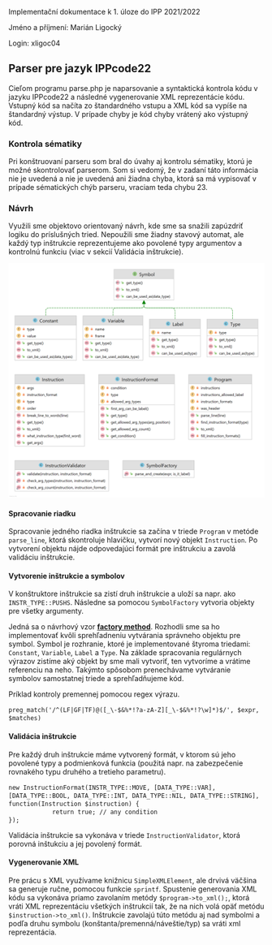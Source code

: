 Implementační dokumentace k 1. úloze do IPP 2021/2022

Jméno a příjmení: Marián Ligocký

Login: xligoc04

## Parser pre jazyk IPPcode22

Cieľom programu parse.php je naparsovanie a syntaktická kontrola kódu v jazyku IPPcode22 a následné vygenerovanie XML
reprezentácie kódu. Vstupný kód sa načíta zo štandardného vstupu a XML kód sa vypíše na štandardný výstup. V prípade
chyby je kód chyby vrátený ako výstupný kód.

### Kontrola sématiky

Pri konštruovaní parseru som bral do úvahy aj kontrolu sématiky, ktorú je možné skontrolovať parserom. Som si vedomý, že
v zadaní táto informácia nie je uvedená a nie je uvedená ani žiadna chyba, ktorá sa má vypisovať v prípade sématických
chýb parseru, vraciam teda chybu 23. 

### Návrh

Využili sme objektovo orientovaný návrh, kde sme sa snažili zapúzdriť logiku do príslušných tried. Nepoužili sme žiadny
stavový automat, ale každý typ inštrukcie reprezentujeme ako povolené typy argumentov a kontrolnú funkciu (viac v sekcií
Validácia inštrukcie).

![UML diagram tried](uml.png)

#### Spracovanie riadku

Spracovanie jedného riadka inštrukcie sa začína v triede `Program` v metóde `parse_line`, ktorá skontroluje hlavičku,
vytvorí nový objekt `Instruction`. Po vytvorení objektu nájde odpovedajúci formát pre inštrukciu a zavolá validáciu
inštrukcie.

#### Vytvorenie inštrukcie a symbolov

V konštruktore inštrukcie sa zistí druh inštrukcie a uloží sa napr. ako `INSTR_TYPE::PUSHS`. Následne sa
pomocou `SymbolFactory` vytvoria objekty pre všetky argumenty.

Jedná sa o návrhový vzor [**factory method**](https://refactoring.guru/design-patterns/factory-method). Rozhodli sme sa
ho implementovať kvôli sprehľadneniu vytvárania správneho objektu pre symbol. Symbol je rozhranie, ktoré je
implementované štyroma triedami: `Constant`, `Variable`, `Label` a `Type`. Na základe spracovania regulárnych výrazov
zistíme aký objekt by sme mali vytvoriť, ten vytvoríme a vrátime referenciu na neho. Takýmto spôsobom prenechávame
vytváranie symbolov samostatnej triede a sprehľadňujeme kód.

Príklad kontroly premennej pomocou regex výrazu.

```injectablephp
preg_match('/^(LF|GF|TF)@([_\-$&%*!?a-zA-Z][_\-$&%*!?\w]*)$/', $expr, $matches)
```

#### Validácia inštrukcie

Pre každý druh inštrukcie máme vytvorený formát, v ktorom sú jeho povolené typy a podmienková funkcia (použitá napr. na
zabezpečenie rovnakého typu druhého a tretieho parametru).

```injectablephp
new InstructionFormat(INSTR_TYPE::MOVE, [DATA_TYPE::VAR], [DATA_TYPE::BOOL, DATA_TYPE::INT, DATA_TYPE::NIL, DATA_TYPE::STRING], 
function(Instruction $instruction) {
            return true; // any condition 
});
```

Validácia inštrukcie sa vykonáva v triede  `InstructionValidator`, ktorá porovná inštukciu a jej povolený formát.

#### Vygenerovanie XML

Pre prácu s XML využívame knižnicu `SimpleXMLElement`, ale drvivá väčšina sa generuje ručne, pomocou funkcie `sprintf`.
Spustenie generovania XML kódu sa vykonáva priamo zavolaním metódy `$program->to_xml();`, ktorá vráti XML reprezentáciu
všetkých inštrukcií tak, že na nich volá opäť metódu `$instruction->to_xml()`. Inštrukcie zavolajú túto metódu aj nad
symbolmi a podľa druhu symbolu (konštanta/premenná/náveštie/typ) sa vráti xml reprezentácia. 